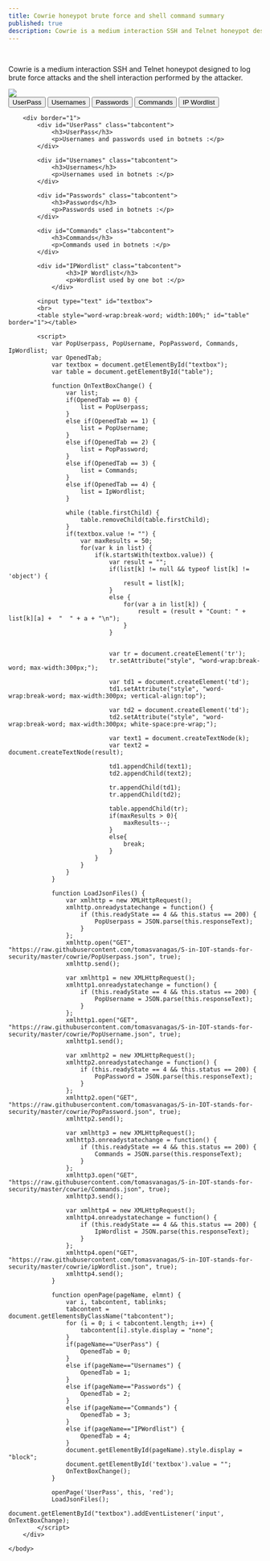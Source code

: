 ```yaml
---
title: Cowrie honeypot brute force and shell command summary
published: true
description: Cowrie is a medium interaction SSH and Telnet honeypot designed to log brute force attacks and the shell interaction performed by the attacker.
---
```

<html style="min-height: 200%" border="2">
	<body>
		<br>
		<p>Cowrie is a medium interaction SSH and Telnet honeypot designed to log brute force attacks and the shell interaction performed by the attacker.</p>
		<img src="https://coverfiles.alphacoders.com/885/8851.jpg">
		<br>
		<button class="tablink" onclick="openPage('UserPass', this)">UserPass</button>
		<button class="tablink" onclick="openPage('Usernames', this)">Usernames</button>
		<button class="tablink" onclick="openPage('Passwords', this)">Passwords</button>
		<button class="tablink" onclick="openPage('Commands', this)">Commands</button>
		<button class="tablink" onclick="openPage('IPWordlist', this)">IP Wordlist</button>
		
		<div border="1">
			<div id="UserPass" class="tabcontent">
				<h3>UserPass</h3>
				<p>Usernames and passwords used in botnets :</p>
			</div>
			
			<div id="Usernames" class="tabcontent">
				<h3>Usernames</h3>
				<p>Usernames used in botnets :</p>
			</div>
			
			<div id="Passwords" class="tabcontent">
				<h3>Passwords</h3>
				<p>Passwords used in botnets :</p> 
			</div>
			
			<div id="Commands" class="tabcontent">
				<h3>Commands</h3>
				<p>Commands used in botnets :</p> 
			</div>
	
			<div id="IPWordlist" class="tabcontent">
					<h3>IP Wordlist</h3>
					<p>Wordlist used by one bot :</p> 
				</div>
	
			<input type="text" id="textbox">
			<br>
			<table style="word-wrap:break-word; width:100%;" id="table" border="1"></table>
	
			<script>
				var PopUserpass, PopUsername, PopPassword, Commands, IpWordlist;
				var OpenedTab;
				var textbox = document.getElementById("textbox");
				var table = document.getElementById("table");
	
				function OnTextBoxChange() {
					var list;
					if(OpenedTab == 0) {
						list = PopUserpass;
					}
					else if(OpenedTab == 1) {
						list = PopUsername;
					}
					else if(OpenedTab == 2) {
						list = PopPassword;
					}
					else if(OpenedTab == 3) {
						list = Commands;
					}
					else if(OpenedTab == 4) {
						list = IpWordlist;
					}
	
					while (table.firstChild) {
						table.removeChild(table.firstChild);
					}
					if(textbox.value != "") {
						var maxResults = 50;
						for(var k in list) {
							if(k.startsWith(textbox.value)) {
								var result = "";
								if(list[k] != null && typeof list[k] != 'object') {
									result = list[k];
								}
								else {
									for(var a in list[k]) {
										result = (result + "Count: " + list[k][a] +  "	" + a + "\n");
									}
								}
	
	
								var tr = document.createElement('tr');
								tr.setAttribute("style", "word-wrap:break-word; max-width:300px;");
	
								var td1 = document.createElement('td');
								td1.setAttribute("style", "word-wrap:break-word; max-width:300px; vertical-align:top");
	
								var td2 = document.createElement('td');
								td2.setAttribute("style", "word-wrap:break-word; max-width:300px; white-space:pre-wrap;");
	
								var text1 = document.createTextNode(k);
								var text2 = document.createTextNode(result);
	
								td1.appendChild(text1);
								td2.appendChild(text2);
								
								tr.appendChild(td1);
								tr.appendChild(td2);
	
								table.appendChild(tr);
								if(maxResults > 0){
									maxResults--;
								}
								else{
									break;
								}
							}
						}
					}
				}
	
				function LoadJsonFiles() {
					var xmlhttp = new XMLHttpRequest();
					xmlhttp.onreadystatechange = function() {
						if (this.readyState == 4 && this.status == 200) {
							PopUserpass = JSON.parse(this.responseText);
						}		
					};
					xmlhttp.open("GET", "https://raw.githubusercontent.com/tomasvanagas/S-in-IOT-stands-for-security/master/cowrie/PopUserpass.json", true);
					xmlhttp.send();
	
					var xmlhttp1 = new XMLHttpRequest();
					xmlhttp1.onreadystatechange = function() {
						if (this.readyState == 4 && this.status == 200) {
							PopUsername = JSON.parse(this.responseText);
						}		
					};
					xmlhttp1.open("GET", "https://raw.githubusercontent.com/tomasvanagas/S-in-IOT-stands-for-security/master/cowrie/PopUsername.json", true);
					xmlhttp1.send();    
	
					var xmlhttp2 = new XMLHttpRequest();
					xmlhttp2.onreadystatechange = function() {
						if (this.readyState == 4 && this.status == 200) {
							PopPassword = JSON.parse(this.responseText);
						}		
					};
					xmlhttp2.open("GET", "https://raw.githubusercontent.com/tomasvanagas/S-in-IOT-stands-for-security/master/cowrie/PopPassword.json", true);
					xmlhttp2.send();
	
					var xmlhttp3 = new XMLHttpRequest();
					xmlhttp3.onreadystatechange = function() {
						if (this.readyState == 4 && this.status == 200) {
							Commands = JSON.parse(this.responseText);
						}		
					};
					xmlhttp3.open("GET", "https://raw.githubusercontent.com/tomasvanagas/S-in-IOT-stands-for-security/master/cowrie/Commands.json", true);
					xmlhttp3.send();
	
					var xmlhttp4 = new XMLHttpRequest();
					xmlhttp4.onreadystatechange = function() {
						if (this.readyState == 4 && this.status == 200) {
							IpWordlist = JSON.parse(this.responseText);
						}		
					};
					xmlhttp4.open("GET", "https://raw.githubusercontent.com/tomasvanagas/S-in-IOT-stands-for-security/master/cowrie/ipWordlist.json", true);
					xmlhttp4.send();
				}
	
				function openPage(pageName, elmnt) {
					var i, tabcontent, tablinks;
					tabcontent = document.getElementsByClassName("tabcontent");
					for (i = 0; i < tabcontent.length; i++) {
						tabcontent[i].style.display = "none";
					}
					if(pageName=="UserPass") {
						OpenedTab = 0;
					}
					else if(pageName=="Usernames") {
						OpenedTab = 1;
					}
					else if(pageName=="Passwords") {
						OpenedTab = 2;
					}
					else if(pageName=="Commands") {
						OpenedTab = 3;
					}
					else if(pageName=="IPWordlist") {
						OpenedTab = 4;
					}
					document.getElementById(pageName).style.display = "block";
					document.getElementById('textbox').value = "";
					OnTextBoxChange();
				}
				
				openPage('UserPass', this, 'red');
				LoadJsonFiles();
				document.getElementById("textbox").addEventListener('input', OnTextBoxChange);
			</script>
		</div>
		
	</body>
</html>
